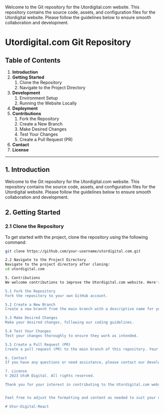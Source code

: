 Welcome to the Git repository for the Utordigital.com website. This repository contains the source code, assets, and configuration files for the Utordigital website. Please follow the guidelines below to ensure smooth collaboration and development.

# Utordigital.com Git Repository

## Table of Contents

1. **Introduction**
2. **Getting Started**
   1. Clone the Repository
   2. Navigate to the Project Directory
3. **Development**
   1. Environment Setup
   2. Running the Website Locally
4. **Deployment**
5. **Contributions**
   1. Fork the Repository
   2. Create a New Branch
   3. Make Desired Changes
   4. Test Your Changes
   5. Create a Pull Request (PR)
6. **Contact**
7. **License**

---

## 1. Introduction

Welcome to the Git repository for the Utordigital.com website. This repository contains the source code, assets, and configuration files for the Utordigital website. Please follow the guidelines below to ensure smooth collaboration and development.

## 2. Getting Started

### 2.1 Clone the Repository

To get started with the project, clone the repository using the following command:
```bash
git clone https://github.com/your-username/utordigital.com.git

2.2 Navigate to the Project Directory
Navigate to the project directory after cloning:
cd utordigital.com

5. Contributions
We welcome contributions to improve the Utordigital.com website. Here's how you can contribute:

5.1 Fork the Repository
Fork the repository to your own GitHub account.

5.2 Create a New Branch
Create a new branch from the main branch with a descriptive name for your changes.

5.3 Make Desired Changes
Make your desired changes, following our coding guidelines.

5.4 Test Your Changes
Test your changes thoroughly to ensure they work as intended.

5.5 Create a Pull Request (PR)
Create a pull request (PR) to the main branch of this repository. Your PR will be reviewed, and feedback will be provided.

6. Contact
If you have any questions or need assistance, please contact our development team at https://github.com/RizwanBaig1993 or 0336-5573511.

7. License
© 2023 UtoR Digital. All rights reserved.

Thank you for your interest in contributing to the Utordigital.com website! Your efforts are greatly appreciated.


Feel free to adjust the formatting and content as needed to suit your documentation preferences and project details.

#   U t o r - D i g i t a l - R e a c t  
 